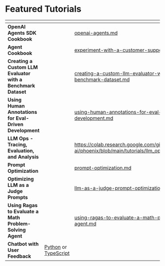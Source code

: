 # Featured Tutorials

<table data-view="cards"><thead><tr><th></th><th></th><th data-hidden data-card-target data-type="content-ref"></th><th data-hidden data-card-cover data-type="files"></th></tr></thead><tbody><tr><td><strong>OpenAI Agents SDK Cookbook</strong> </td><td></td><td><a href="agent-workflow-patterns/openai-agents.md">openai-agents.md</a></td><td><a href=".gitbook/assets/image.avif">image.avif</a></td></tr><tr><td><strong>Agent Cookbook</strong></td><td></td><td><a href="datasets-and-experiments/experiment-with-a-customer-support-agent.md">experiment-with-a-customer-support-agent.md</a></td><td><a href=".gitbook/assets/Screenshot 2025-04-21 at 10.52.50 PM.png">Screenshot 2025-04-21 at 10.52.50 PM.png</a></td></tr><tr><td><strong>Creating a Custom LLM Evaluator with a Benchmark Dataset</strong></td><td></td><td><a href="human-in-the-loop-workflows-annotations/creating-a-custom-llm-evaluator-with-a-benchmark-dataset.md">creating-a-custom-llm-evaluator-with-a-benchmark-dataset.md</a></td><td><a href=".gitbook/assets/custom_llm_eval_cookbook_thumbnail.png">custom_llm_eval_cookbook_thumbnail.png</a></td></tr><tr><td><strong>Using Human Annotations for Eval-Driven Development</strong></td><td></td><td><a href="human-in-the-loop-workflows-annotations/using-human-annotations-for-eval-driven-development.md">using-human-annotations-for-eval-driven-development.md</a></td><td><a href=".gitbook/assets/annotation-cookbook-thumbnail.png">annotation-cookbook-thumbnail.png</a></td></tr><tr><td><strong>LLM Ops - Tracing, Evaluation, and Analysis</strong></td><td></td><td><a href="https://colab.research.google.com/github/Arize-ai/phoenix/blob/main/tutorials/ai_evals_course/phoenix_overview.ipynb">https://colab.research.google.com/github/Arize-ai/phoenix/blob/main/tutorials/llm_ops_overview.ipynb</a></td><td><a href=".gitbook/assets/de2.avif">de2.avif</a></td></tr><tr><td><strong>Prompt Optimization</strong></td><td></td><td><a href="prompt-engineering/prompt-optimization.md">prompt-optimization.md</a></td><td><a href=".gitbook/assets/Screenshot 2025-04-14 at 6.11.24 PM.png">Screenshot 2025-04-14 at 6.11.24 PM.png</a></td></tr><tr><td><strong>Optimizing LLM as a Judge Prompts</strong></td><td></td><td><a href="prompt-engineering/llm-as-a-judge-prompt-optimization.md">llm-as-a-judge-prompt-optimization.md</a></td><td><a href=".gitbook/assets/Few-Shot Prompting - thumbnail.jpg">Few-Shot Prompting - thumbnail.jpg</a></td></tr><tr><td><strong>Using Ragas to Evaluate a Math Problem-Solving Agent</strong></td><td></td><td><a href="evaluation/using-ragas-to-evaluate-a-math-problem-solving-agent.md">using-ragas-to-evaluate-a-math-problem-solving-agent.md</a></td><td><a href=".gitbook/assets/Ragas.jpg">Ragas.jpg</a></td></tr><tr><td><strong>Chatbot with User Feedback</strong></td><td><a href="https://github.com/Arize-ai/phoenix/tree/main/examples/manually-instrumented-chatbot">Python</a> or <a href="https://github.com/Arize-ai/openinference/tree/main/js/examples/openai">TypeScript</a></td><td></td><td><a href=".gitbook/assets/Screenshot 2025-04-14 at 5.59.34 PM.png">Screenshot 2025-04-14 at 5.59.34 PM.png</a></td></tr></tbody></table>
